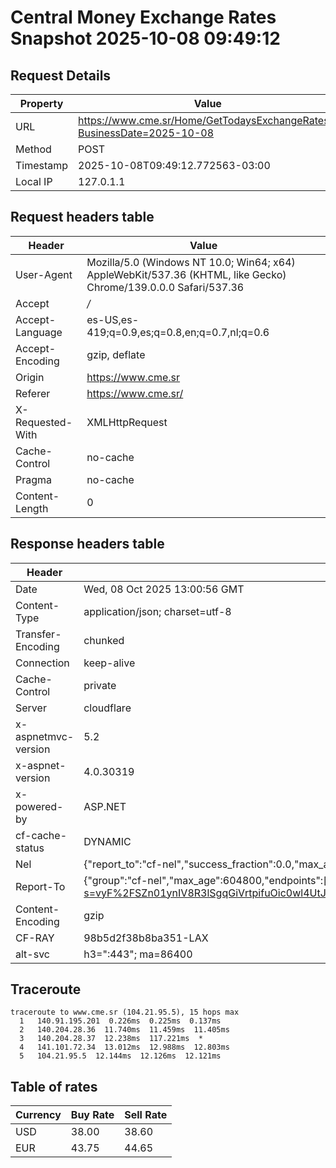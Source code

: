 # Central Money Exchange Rates Snapshot 2025-10-08 09:49:12
## Request Details

| Property | Value |
|----------|-------|
| URL | https://www.cme.sr/Home/GetTodaysExchangeRates/?BusinessDate=2025-10-08 |
| Method | POST |
| Timestamp | 2025-10-08T09:49:12.772563-03:00 |
| Local IP | 127.0.1.1 |
    
## Request headers table

| Header | Value |
|--------|-------|
| User-Agent | Mozilla/5.0 (Windows NT 10.0; Win64; x64) AppleWebKit/537.36 (KHTML, like Gecko) Chrome/139.0.0.0 Safari/537.36 |
| Accept | */* |
| Accept-Language | es-US,es-419;q=0.9,es;q=0.8,en;q=0.7,nl;q=0.6 |
| Accept-Encoding | gzip, deflate |
| Origin | https://www.cme.sr |
| Referer | https://www.cme.sr/ |
| X-Requested-With | XMLHttpRequest |
| Cache-Control | no-cache |
| Pragma | no-cache |
| Content-Length | 0 |

    
## Response headers table
| Header | Value |
|--------|-------|
| Date | Wed, 08 Oct 2025 13:00:56 GMT |
| Content-Type | application/json; charset=utf-8 |
| Transfer-Encoding | chunked |
| Connection | keep-alive |
| Cache-Control | private |
| Server | cloudflare |
| x-aspnetmvc-version | 5.2 |
| x-aspnet-version | 4.0.30319 |
| x-powered-by | ASP.NET |
| cf-cache-status | DYNAMIC |
| Nel | {"report_to":"cf-nel","success_fraction":0.0,"max_age":604800} |
| Report-To | {"group":"cf-nel","max_age":604800,"endpoints":[{"url":"https://a.nel.cloudflare.com/report/v4?s=vyF%2FSZn01ynIV8R3lSgqGiVrtpifuOic0wl4UtJBLLBNKi4SsYL%2FgcIBLEGssUFlSDfnqzvm35x8Cm5JSdlz5iabBpnc1a%2Bgm0c%3D"}]} |
| Content-Encoding | gzip |
| CF-RAY | 98b5d2f38b8ba351-LAX |
| alt-svc | h3=":443"; ma=86400 |

## Traceroute 

```
traceroute to www.cme.sr (104.21.95.5), 15 hops max
  1   140.91.195.201  0.226ms  0.225ms  0.137ms 
  2   140.204.28.36  11.740ms  11.459ms  11.405ms 
  3   140.204.28.37  12.238ms  117.221ms  * 
  4   141.101.72.34  13.012ms  12.988ms  12.803ms 
  5   104.21.95.5  12.144ms  12.126ms  12.121ms 

```


## Table of rates

| Currency | Buy Rate | Sell Rate |
|----------|----------|-----------|
| USD | 38.00 | 38.60 |
| EUR | 43.75 | 44.65 |
